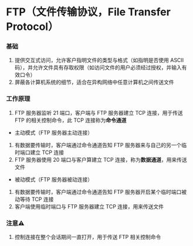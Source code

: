 # FTP（文件传输协议，File Transfer Protocol）


### 基础

1. 提供交互式访问，允许客户指明文件的类型与格式（如指明是否使用 ASCII 码），并允许文件具有存取权限（如访问文件的用户必须经过授权，并输入有效口令）
2. 屏蔽各计算机系统的细节，适合在异构网络中任意计算机之间传送文件


### 工作原理

1. FTP 服务器监听 21 端口，客户端与 FTP 服务器建立 TCP 连接，用于传送 FTP 的相关控制命令，此 TCP 连接称为**命令通道**

* 主动模式（FTP 服务器主动连接）

1. 有数据要传输时，客户端通过命令通道告知 FTP 服务器来与自己的另一个临时端口建立 TCP 连接
2. FTP 服务器使用 20 端口与客户算建立 TCP 连接，称为**数据通道**，用来传送文件

* 被动模式（FTP 服务器被动连接）

1. 有数据要传输时，客户端通过命令通道告知 FTP 服务器开启某个临时端口被动等待 TCP 连接
2. 客户端使用临时端口与 FTP 服务器建立 TCP 连接，用来传送文件


### 注意⚠️

1. 控制连接在整个会话期间一直打开，用于传送 FTP 相关控制命令
